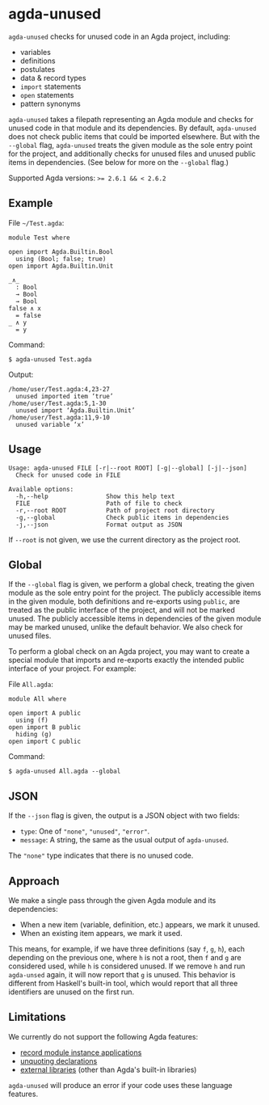 # agda-unused

`agda-unused` checks for unused code in an Agda project, including:

- variables
- definitions
- postulates
- data & record types
- `import` statements
- `open` statements
- pattern synonyms

`agda-unused` takes a filepath representing an Agda module and checks for unused
code in that module and its dependencies. By default, `agda-unused` does not
check public items that could be imported elsewhere. But with the `--global`
flag, `agda-unused` treats the given module as the sole entry point for the
project, and additionally checks for unused files and unused public items in
dependencies. (See below for more on the `--global` flag.)

Supported Agda versions: `>= 2.6.1 && < 2.6.2`

## Example

File `~/Test.agda`:

```
module Test where

open import Agda.Builtin.Bool
  using (Bool; false; true)
open import Agda.Builtin.Unit

_∧_
  : Bool
  → Bool
  → Bool
false ∧ x
  = false
_ ∧ y
  = y
```

Command:

```
$ agda-unused Test.agda
```

Output:

```
/home/user/Test.agda:4,23-27
  unused imported item ‘true’
/home/user/Test.agda:5,1-30
  unused import ‘Agda.Builtin.Unit’
/home/user/Test.agda:11,9-10
  unused variable ‘x’
```

## Usage

```
Usage: agda-unused FILE [-r|--root ROOT] [-g|--global] [-j|--json]
  Check for unused code in FILE

Available options:
  -h,--help                Show this help text
  FILE                     Path of file to check
  -r,--root ROOT           Path of project root directory
  -g,--global              Check public items in dependencies
  -j,--json                Format output as JSON
```

If `--root` is not given, we use the current directory as the project root.

## Global

If the `--global` flag is given, we perform a global check, treating the given
module as the sole entry point for the project. The publicly accessible items in
the given module, both definitions and re-exports using `public`, are treated as
the public interface of the project, and will not be marked unused. The publicly
accessible items in dependencies of the given module may be marked unused,
unlike the default behavior. We also check for unused files.

To perform a global check on an Agda project, you may want to create a special
module that imports and re-exports exactly the intended public interface of your
project. For example:

File `All.agda`:

```
module All where

open import A public
  using (f)
open import B public
  hiding (g)
open import C public
```

Command:

```
$ agda-unused All.agda --global
```

## JSON

If the `--json` flag is given, the output is a JSON object with two fields:

- `type`: One of `"none"`, `"unused"`, `"error"`.
- `message`: A string, the same as the usual output of `agda-unused`.

The `"none"` type indicates that there is no unused code.

## Approach

We make a single pass through the given Agda module and its dependencies:

- When a new item (variable, definition, etc.) appears, we mark it unused.
- When an existing item appears, we mark it used.

This means, for example, if we have three definitions (say `f`, `g`, `h`), each
depending on the previous one, where `h` is not a root, then `f` and `g` are
considered used, while `h` is considered unused. If we remove `h` and run
`agda-unsed` again, it will now report that `g` is unused. This behavior is
different from Haskell's built-in tool, which would report that all three
identifiers are unused on the first run.

## Limitations

We currently do not support the following Agda features:

- [record module instance applications](https://agda.readthedocs.io/en/v2.6.1.1/language/module-system.html#parameterised-modules)
- [unquoting declarations](https://agda.readthedocs.io/en/v2.6.1.1/language/reflection.html#id3)
- [external libraries](https://agda.readthedocs.io/en/v2.6.1.1/tools/package-system.html)
(other than Agda's built-in libraries)

`agda-unused` will produce an error if your code uses these language features.

